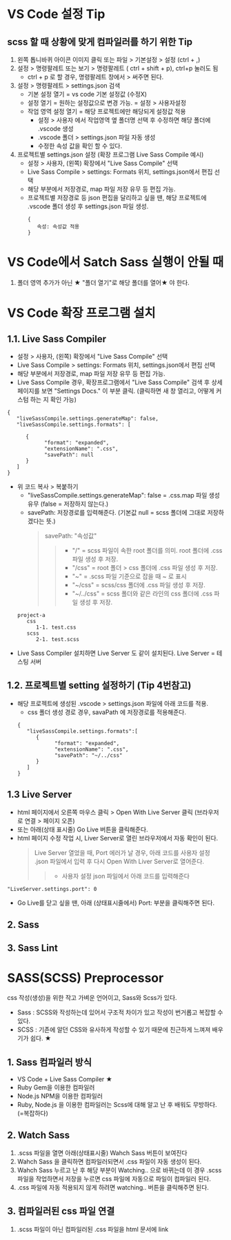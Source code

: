# VS Code 설정 Tip
## scss 할 때 상황에 맞게 컴파일러를 하기 위한 Tip
1. 왼쪽 톱니바퀴 아이콘 이미지 클릭 또는 파일 > 기본설정 > 설정 (ctrl + ,)
2. 설정 > 명령팔레트 또는 보기 > 명령팔레트 ( ctrl + shift + p), ctrl+p 눌러도 됨
   - ctrl + p 로 할 경우, 명령팔레트 창에서 > 써주면 된다.
3. 설정 > 명령팔레트 > settings.json 검색 
   - 기본 설정 열기 = vs code 기본 설정값 (수정X)
   - 설정 열기 = 원하는 설정값으로 변경 가능.  =  설정 > 사용자설정
   - 작업 영역 설정 열기 = 해당 프로젝트에만 해당되게 설정값 적용
      - 설정 > 사용자 에서 작업영역 옆 폴더명 선택 후 수정하면 해당 폴더에 .vscode 생성
      - .vscode 폴더 > settings.json 파일 자동 생성
      - 수정한 속성 값을 확인 할 수 있다.
4. 프로젝트별 settings.json 설정 (확장 프로그램 Live Sass Compile 예시)
   - 설정 > 사용자, (왼쪽) 확장에서 "Live Sass Compile" 선택
   - Live Sass Compile > settings: Formats 위치, settings.json에서 편집 선택
   - 해당 부분에서 저장경로, map 파일 저장 유무 등 편집 가능.
   - 프로젝트별 저장경로 등 json 편집을 달리하고 싶을 땐,
     해당 프로젝트에 .vscode 폴더 생성 후 settings.json 파일 생성.
      ```
      {
         속성: 속성값 적용
      }
      ```



# VS Code에서 Satch Sass 실행이  안될 때
1. 폴더 영역 추가가 아닌 ★ "폴더 열기"로 해당 폴더를 열어★ 야 한다.



# VS Code 확장 프로그램 설치
## 1.1. Live Sass Compiler
   - 설정 > 사용자, (왼쪽) 확장에서 "Live Sass Compile" 선택
   - Live Sass Compile > settings: Formats 위치, settings.json에서 편집 선택
   - 해당 부분에서 저장경로, map 파일 저장 유무 등 편집 가능.
   - Live Sass Compile 경우, 확장프로그램에서 "Live Sass Compile" 검색 후
   상세 페이지를 보면 "Settings Docs." 이 부분 클릭. (클릭하면 새 창 열리고, 어떻게 커스텀 하는 지 확인 가능)
   ```
   {
      "liveSassCompile.settings.generateMap": false,
      "liveSassCompile.settings.formats": [
      
         {
               "format": "expanded",
               "extensionName": ".css",
               "savePath": null
         }
      ]
   }
   ```
   - 위 코드 복사 > 복붙하기 
      - "liveSassCompile.settings.generateMap": false = .css.map 파일 생성유무 (false = 저장하지 않는다.)
      - savePath: 저장경로를 입력해준다. (기본값 null = scss 폴더에 그대로 저장하겠다는 뜻.)
         > savePath: "속성값"  
         >  > - "/" = scss 파일이 속한 root 폴더를 의미. root 폴더에 .css 파일 생성 후 저장.
         >  > - "/css" = root 폴더 > css 폴더에 .css 파일 생성 후 저장.
         >  > - "~" = .scss 파일 기준으로 잡을 때 ~ 로 표시
         >  > - "~/css" = scss/css 폴더에 .css 파일 생성 후 저장.
         >  > - "~/../css" = scss 폴더와 같은 라인의 css 폴더에 .css 파일 생성 후 저장.
      ```
      project-a
         css
            1-1. test.css
         scss
            2-1. test.scss
      ```
   - Live Sass Compiler 설치하면 Live Server 도 같이 설치된다. Live Server = 테스팅 서버


## 1.2. 프로젝트별 setting 설정하기 (Tip 4번참고)
   - 해당 프로젝트에 생성된 .vscode > settings.json 파일에 아래 코드를 적용. 
      - css 폴더 생성 경로 경우, savaPath 에 저장경로를 적용해준다. 
      ```
      {
         "liveSassCompile.settings.formats":[
            {
                  "format": "expanded",
                  "extensionName": ".css",
                  "savePath": "~/../css"
            }
         ]
      }
      ```


## 1.3 Live Server
   - html 페이지에서 오른쪽 마우스 클릭 > Open With Live Server 클릭 (브라우저로 연결 > 페이지 오픈)
   - 또는 아래(상태 표시줄) Go Live 버튼을 클릭해준다. 
   - html 페이지 수정 작업 시, Liver Server로 열린 브라우저에서 자동 확인이 된다.
      > Live Server 열었을 때, Port 에러가 날 경우, 아래 코드를 사용자 설정 .json 파일에서 입력 후 다시 Open With Liver Server로 열어준다.
      >  > - 사용자 설정 json 파일에서 아래 코드를 입력해준다
   ```
   "LiveServer.settings.port": 0
   ```
   - Go Live를 닫고 싶을 땐, 아래 (상태표시줄에서) Port:  부분을 클릭해주면 된다.



## 2. Sass 
## 3. Sass Lint



# SASS(SCSS) Preprocessor
css 작성(생성)을 위한 작고 가벼운 언어이고, Sass와 Scss가 있다.
- Sass : SCSS와 작성하는데 있어서 구조적 차이가 있고 작성이 번거롭고 복잡할 수 있다.
- SCSS : 기존에 알던 CSS와 유사하게 작성할 수 있기 때문에 친근하게 느껴져 배우기가 쉽다. ★


## 1. Sass 컴파일러 방식
- VS Code + Live Sass Compiler ★
- Ruby Gem을 이용한 컴파일러 
- Node.js NPM을 이용한 컴파일러
- Ruby, Node.js 을 이용한 컴파일러는 Scss에 대해 알고 난 후 배워도 무방하다. (=복잡하다)

## 2. Watch Sass
1. .scss 파일을 열면 아래(상태표시줄) Wahch Sass 버튼이 보여진다
2. Wahch Sass 을 클릭하면 컴파일러되면서 .css 파일이 자동 생성이 된다.
3. Wahch Sass 누르고 난 후 해당 부분이 Watching.. 으로 바뀌는데 이 경우 .scss 파일을 작업하면서 저장을 누르면 css 파일에 자동으로 파일이 컴파일러 된다.
4. .css 파일에 자동 적용되지 않게 하려면 watching.. 버튼을 클릭해주면 된다.


## 3. 컴파일러된 css 파일 연결
1. .scss 파일이 아닌 컴파일러된  .css 파일을 html 문서에 link
